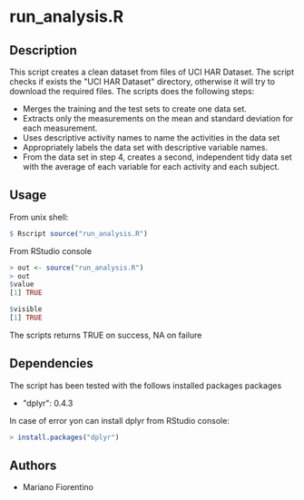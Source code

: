 # run_analysis.R

Description
-----------

This script creates a clean dataset from files of UCI HAR Dataset. The script checks if exists the "UCI HAR Dataset" directory, otherwise it will try to download the required files.
The scripts does the following steps:

* Merges the training and the test sets to create one data set.
* Extracts only the measurements on the mean and standard deviation for each measurement.
* Uses descriptive activity names to name the activities in the data set
* Appropriately labels the data set with descriptive variable names.
* From the data set in step 4, creates a second, independent tidy data set with the average of each variable for each activity and each subject.

Usage
-----------

From unix shell:
```R
$ Rscript source("run_analysis.R")
````

From RStudio console
```R
> out <- source("run_analysis.R")
> out
$value
[1] TRUE

$visible
[1] TRUE
````
The scripts returns TRUE on success, NA on failure

Dependencies
-----------
The script has been tested with the follows installed packages packages 
*  "dplyr":  	0.4.3

In case of error yon can install dplyr from RStudio console:
```R
> install.packages("dplyr")
````

Authors
------------

* Mariano Fiorentino

